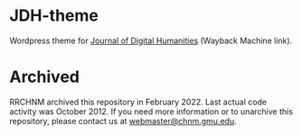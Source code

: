 # JDH-theme
Wordpress theme for [Journal of Digital Humanities](https://web.archive.org/web/20121223102717/http://journalofdigitalhumanities.org/) (Wayback Machine link).

# Archived
RRCHNM archived this repository in February 2022. Last actual code activity was October 2012. 
If you need more information or to unarchive this repository, please contact us at webmaster@chnm.gmu.edu.
